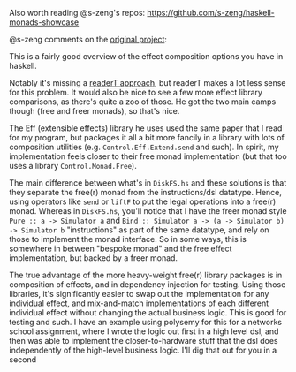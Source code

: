 Also worth reading @s-zeng's repos:
https://github.com/s-zeng/haskell-monads-showcase

@s-zeng comments on the [original project](https://github.com/stepchowfun/effects.git):

This is a fairly good overview of the effect composition options you have in haskell. 

Notably it's missing a [readerT approach](https://www.fpcomplete.com/blog/readert-design-pattern/), 
but readerT makes a lot less sense for this problem. It would also be nice to see a few more effect library comparisons, as there's quite a zoo of those. He got the two main camps though (free and freer monads), so that's nice.

The Eff (extensible effects) library he uses used the same paper that I read for my program, but packages it all a bit more fancily in a library with lots of composition utilities (e.g. `Control.Eff.Extend.send` and such). In spirit, my implementation feels closer to their free monad implementation (but that too uses a library `Control.Monad.Free`).

The main difference between what's in `DiskFS.hs` and these solutions is that they separate the free(r) monad from the instructions/dsl datatype. Hence, using operators like `send` or `liftF` to put the legal operations into a free(r) monad.
Whereas in `DiskFS.hs`, you'll notice that I have the freer monad style `Pure :: a -> Simulator a` and `Bind :: Simulator a -> (a -> Simulator b) -> Simulator b` "instructions" as part of the same datatype, and rely on those to implement the monad interface. So in some ways, this is somewhere in between "bespoke monad" and the free effect implementation, but backed by a freer monad.

The true advantage of the more heavy-weight free(r) library packages is in composition of effects, and in dependency injection for testing. Using those libraries, it's significantly easier to swap out the implementation for any individual effect, and mix-and-match implementations of each different individual effect without changing the actual business logic. This is good for testing and such. I have an example using polysemy for this for a networks school assignment, where I wrote the logic out first in a high level dsl, and then was able to implement the closer-to-hardware stuff that the dsl does independently of the high-level business logic. I'll dig that out for you in a second
